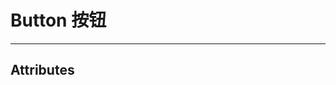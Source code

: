 # Button 按钮

---

## Attributes

<common-api title="Attributes" :apiData="[
  { params: '...', describe: '所有element-ui按钮组件的属性及方法，参见 [文档](https://element.eleme.cn/#/zh-CN/component/button#attributes)', type: '...', optionValue: '...', defaultValue: '...' },
  { params: 'show', describe: '是否展示', type: 'boolean', optionValue: 'true/false', defaultValue: 'true' },
  { params: 'dropdown', describe: '是否放入下拉菜单里，详情见基础表格', type: 'boolean', optionValue: 'true/false', defaultValue: 'false' }
]" />
